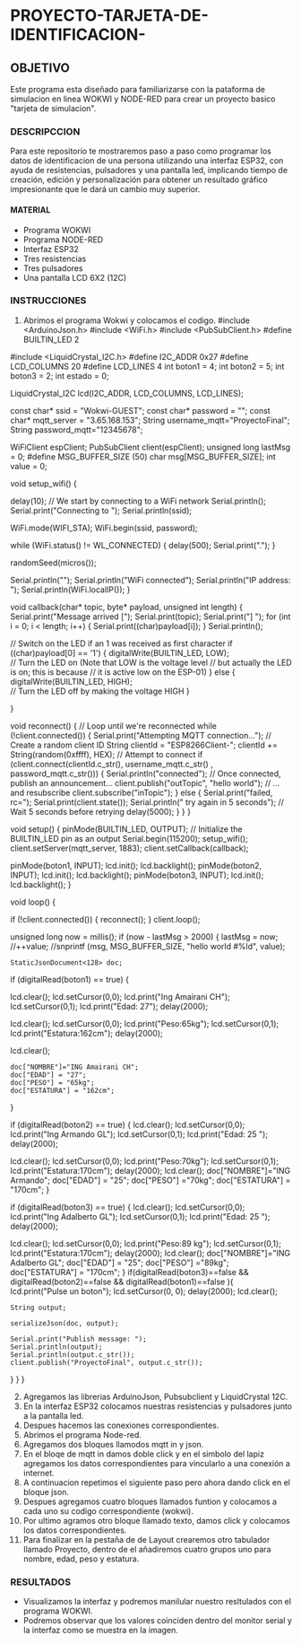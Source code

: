 # PROYECTO-TARJETA-DE-IDENTIFICACION-
## OBJETIVO
Este programa esta diseñado para familiarizarse con la pataforma de simulacion en linea WOKWI y NODE-RED para crear un proyecto basico "tarjeta de simulacion".
### DESCRIPCCION 
Para este repositorio te mostraremos paso a paso como programar los datos de identificacion de una persona  utilizando una interfaz ESP32, con ayuda de resistencias, pulsadores y una pantalla led, implicando tiempo de creación, edición y personalización para obtener un resultado gráfico impresionante que le dará un cambio muy superior.
#### MATERIAL
* Programa WOKWI
* Programa NODE-RED
* Interfaz ESP32
* Tres resistencias
* Tres pulsadores
* Una pantalla LCD 6X2 (12C)
### INSTRUCCIONES 
1. Abrimos el programa Wokwi y colocamos el codigo.
#include <ArduinoJson.h>
#include <WiFi.h>
#include <PubSubClient.h>
#define BUILTIN_LED 2

#include <LiquidCrystal_I2C.h>
#define I2C_ADDR 0x27 
#define LCD_COLUMNS 20
#define LCD_LINES 4
int boton1 = 4;
int boton2 = 5;
int boton3 = 2;
int estado = 0;

LiquidCrystal_I2C lcd(I2C_ADDR, LCD_COLUMNS, LCD_LINES);

const char* ssid = "Wokwi-GUEST";
const char* password = "";
const char* mqtt_server = "3.65.168.153";
String username_mqtt="ProyectoFinal";
String password_mqtt="12345678";

WiFiClient espClient;
PubSubClient client(espClient);
unsigned long lastMsg = 0;
#define MSG_BUFFER_SIZE  (50)
char msg[MSG_BUFFER_SIZE];
int value = 0;

void setup_wifi() {

  delay(10);
  // We start by connecting to a WiFi network
  Serial.println();
  Serial.print("Connecting to ");
  Serial.println(ssid);

  WiFi.mode(WIFI_STA);
  WiFi.begin(ssid, password);

  while (WiFi.status() != WL_CONNECTED) {
    delay(500);
    Serial.print(".");
  }

  randomSeed(micros());

  Serial.println("");
  Serial.println("WiFi connected");
  Serial.println("IP address: ");
  Serial.println(WiFi.localIP());
}

void callback(char* topic, byte* payload, unsigned int length) {
  Serial.print("Message arrived [");
  Serial.print(topic);
  Serial.print("] ");
  for (int i = 0; i < length; i++) {
    Serial.print((char)payload[i]);
  }
  Serial.println();

  // Switch on the LED if an 1 was received as first character
  if ((char)payload[0] == '1') {
    digitalWrite(BUILTIN_LED, LOW);   
    // Turn the LED on (Note that LOW is the voltage level
    // but actually the LED is on; this is because
    // it is active low on the ESP-01)
  } else {
    digitalWrite(BUILTIN_LED, HIGH);  
    // Turn the LED off by making the voltage HIGH
  }

}

void reconnect() {
  // Loop until we're reconnected
  while (!client.connected()) {
    Serial.print("Attempting MQTT connection...");
    // Create a random client ID
    String clientId = "ESP8266Client-";
    clientId += String(random(0xffff), HEX);
    // Attempt to connect
    if (client.connect(clientId.c_str(), username_mqtt.c_str() , password_mqtt.c_str())) {
      Serial.println("connected");
      // Once connected, publish an announcement...
      client.publish("outTopic", "hello world");
      // ... and resubscribe
      client.subscribe("inTopic");
    } else {
      Serial.print("failed, rc=");
      Serial.print(client.state());
      Serial.println(" try again in 5 seconds");
      // Wait 5 seconds before retrying
      delay(5000);
    }
  }
}

void setup() {
  pinMode(BUILTIN_LED, OUTPUT);     // Initialize the BUILTIN_LED pin as an output
  Serial.begin(115200);
  setup_wifi();
  client.setServer(mqtt_server, 1883);
  client.setCallback(callback);

 pinMode(boton1, INPUT);
  lcd.init(); 
  lcd.backlight();
 pinMode(boton2, INPUT);
  lcd.init(); 
  lcd.backlight();
 pinMode(boton3, INPUT);
  lcd.init(); 
  lcd.backlight();
}

void loop() {
 
  
  
if (!client.connected()) {
    reconnect();
  }
  client.loop();

  unsigned long now = millis();
  if (now - lastMsg > 2000) {
    lastMsg = now;
    //++value;
    //snprintf (msg, MSG_BUFFER_SIZE, "hello world #%ld", value);

    StaticJsonDocument<128> doc;

 if (digitalRead(boton1) == true) {
  
  lcd.clear();
  lcd.setCursor(0,0);
  lcd.print("Ing Amairani CH");
  lcd.setCursor(0,1);
  lcd.print("Edad: 27");
  delay(2000); 
 
  lcd.clear();
  lcd.setCursor(0,0);
  lcd.print("Peso:65kg");
  lcd.setCursor(0,1);
  lcd.print("Estatura:162cm");
  delay(2000);

  lcd.clear();

    doc["NOMBRE"]="ING Amairani CH";
    doc["EDAD"] = "27";
    doc["PESO"] = "65kg";
    doc["ESTATURA"] = "162cm";
}

  if (digitalRead(boton2) == true) {
  lcd.clear();
  lcd.setCursor(0,0);
  lcd.print("Ing Armando GL");
  lcd.setCursor(0,1);
  lcd.print("Edad: 25 ");
  delay(2000);

  lcd.clear();
  lcd.setCursor(0,0);
  lcd.print("Peso:70kg");
  lcd.setCursor(0,1);
  lcd.print("Estatura:170cm");
    delay(2000);
     lcd.clear();
    doc["NOMBRE"]="ING Armando";
    doc["EDAD"] = "25";
    doc["PESO"] ="70kg";
    doc["ESTATURA"] = "170cm";
}
 
  if (digitalRead(boton3) == true) {
  lcd.clear();
  lcd.setCursor(0,0);
  lcd.print("Ing Adalberto GL");
  lcd.setCursor(0,1);
  lcd.print("Edad: 25  ");
  delay(2000);

  lcd.clear();
  lcd.setCursor(0,0);
  lcd.print("Peso:89 kg");
  lcd.setCursor(0,1);
  lcd.print("Estatura:170cm");
    delay(2000);
    lcd.clear();
    doc["NOMBRE"]="ING Adalberto GL";
    doc["EDAD"] = "25";
    doc["PESO"] ="89kg";
    doc["ESTATURA"] = "170cm";
}
  if(digitalRead(boton3)==false && digitalRead(boton2)==false && digitalRead(boton1)==false ){
  lcd.print("Pulse un boton");
  lcd.setCursor(0, 0); 
  delay(2000); 
  lcd.clear();    
   
    String output;
    
    serializeJson(doc, output);

    Serial.print("Publish message: ");
    Serial.println(output);
    Serial.println(output.c_str());
    client.publish("ProyectoFinal", output.c_str());
  }
}
}


2. Agregamos las librerias ArduinoJson, Pubsubclient y LiquidCrystal 12C.
3. En la interfaz ESP32 colocamos nuestras resistencias y pulsadores junto a la pantalla led.
4. Despues hacemos las conexiones correspondientes.
5. Abrimos el programa Node-red.
6. Agregamos dos bloques llamodos mqtt in y json.
7. En el bloqe de mqtt in damos doble click y en el simbolo del lapiz agregamos los datos correspondientes para vincularlo a una conexión a internet.
8. A continuacion repetimos el siguiente paso pero ahora dando click en el bloque json.
9. Despues agregamos cuatro bloques llamados funtion y  colocamos a cada uno su codigo correspondiente (wokwi).
10. Por ultimo agramos otro bloque llamado texto, damos click y colocamos los datos correspondientes.
11. Para finalizar en  la pestaña de de Layout crearemos otro tabulador llamado Proyecto, dentro de el añadiremos cuatro grupos uno para nombre, edad, peso y estatura.
### RESULTADOS 
* Visualizamos la interfaz y podremos manilular nuestro resltulados con el programa WOKWI.
* Podremos observar que los valores coinciden dentro del monitor serial y la interfaz como se muestra en la imagen.



